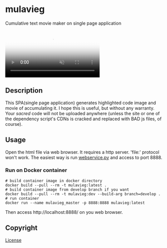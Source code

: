 # mulavieg

Cumulative text movie maker on single page application


<div><video controls muted preload="metadata"
            poster="https://user-images.githubusercontent.com/24844381/190144936-2814fd75-797f-4b3c-918d-7d4f69e7c506.png"
            src="https://user-images.githubusercontent.com/24844381/190123884-41883be1-e540-400e-afa4-c93f00f9e2ce.mp4"></video></div>


## Description

This SPA(single page application) generates highlighted code image and movie of accumulating it.
I hope this is useful, but without any warranty.
Your *sacred* code will not be uploaded anywhere (unless the site or one of the dependency script's CDNs is cracked and replaced with BAD js files, of course).
 
## Usage

Open the html file via web browser. It requires a http server. 'file:' protocol won't work.
The easiest way is run [webservice.py](./src/webservice.py) and access to port 8888.

### Run on Docker container

~~~
# build container image in docker directory
docker build --pull --rm -t mulavieg:latest .
# build container image from develop branch if you want
docker build --pull --rm -t mulavieg:dev --build-arg branch=develop .
# run container
docker run --name mulavieg_master -p 8888:8888 mulavieg:latest
~~~

Then access http://localhost:8888/ on you web browser.

## Copyright

[License](./LICENSE)

